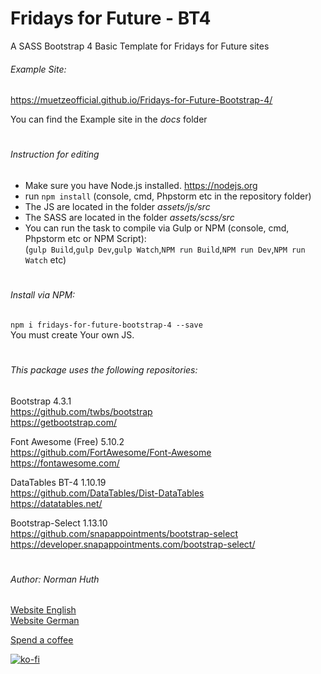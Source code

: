 # Fridays for Future - BT4
A SASS Bootstrap 4 Basic Template for Fridays for Future sites


###### Example Site:  
https://muetzeofficial.github.io/Fridays-for-Future-Bootstrap-4/

You can find the Example site in the _docs_ folder
#
###### Instruction for editing
* Make sure you have Node.js installed. https://nodejs.org
* run `npm install` (console, cmd, Phpstorm etc in the repository folder)
* The JS are located in the folder _assets/js/src_
* The SASS are located in the folder _assets/scss/src_
* You can run the task to compile via Gulp or NPM (console, cmd, Phpstorm etc or NPM Script):  
(`gulp Build`,`gulp Dev`,`gulp Watch`,`NPM run Build`,`NPM run Dev`,`NPM run Watch` etc)
#
###### Install via NPM:
`npm i fridays-for-future-bootstrap-4 --save`  
You must create Your own JS.
#
###### This package uses the following repositories:
Bootstrap 4.3.1  
https://github.com/twbs/bootstrap   
https://getbootstrap.com/ 

Font Awesome (Free) 5.10.2  
https://github.com/FortAwesome/Font-Awesome  
https://fontawesome.com/

DataTables BT-4 1.10.19  
https://github.com/DataTables/Dist-DataTables  
https://datatables.net/

Bootstrap-Select 1.13.10  
https://github.com/snapappointments/bootstrap-select  
https://developer.snapappointments.com/bootstrap-select/
#
###### Author: Norman Huth  
[Website English](https://normanhuth.com)  
[Website German](https://normanhuth.de)

[Spend a coffee](https://www.paypal.com/cgi-bin/webscr?cmd=_s-xclick&hosted_button_id=V35PNWK54DUES&source=url)  

[![ko-fi](https://www.ko-fi.com/img/donate_sm.png)](https://ko-fi.com/muetze)